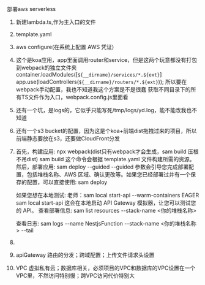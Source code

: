 部署aws serverless
1. 新建lambda.ts,作为主入口的文件
2. template.yaml
3. aws configure(在系统上配置 AWS 凭证)
4. 这个是koa应用，app里面调用router和service，但是这两个玩意都没有打包到webpack的独立文件夹
   container.loadModules([`${__dirname}/services/*.${ext}`]
   app.use(loadControllers(`${__dirname}/routers/*.${ext}`));
   所以要在webpack手动配置，我也不知道我这个方案是不是很蠢
   获取不同目录下的所有TS文件作为入口，webpack.config.js里面看
5. 还有一个坑，是logs的，它似乎只能写死/tmp/logs/yd.log，能不能改我也不知道
6. 还有一个s3 bucket的配置，因为这是个koa+前端dist拖拽过来的项目，所以前端静态要放在s3，还要做CloudFront分发
6. 首先，构建应用:
   npx webpack(dist只有webpack才会生成，sam build 压根不吊dist)
   sam build
   这个命令会根据 template.yaml 文件构建所需的资源。
   然后，部署应用:
   sam deploy --guided
   --guided 参数会引导您完成部署配置，包括堆栈名称、AWS 区域、确认更改等。如果您已经部署过并有一个保存的配置，可以直接使用:
   sam deploy

   如果您想在本地测试:
   老师：sam local start-api --warm-containers EAGER
   sam local start-api
   这会在本地启动 API Gateway 模拟器，让您可以测试您的 API。
   查看部署信息:
   sam list resources --stack-name <你的堆栈名称>
   
   查看日志:
   sam logs --name NestjsFunction --stack-name <你的堆栈名称> --tail
7. 
5. apiGateway  路由的分发；跨域配置；上传文件请求头设置
6. VPC 虚拟私有云；数据库相关，必须项目的VPC和数据库的VPC设置在一个VPC里，不然访问特别慢；跨VPC访问代价特别大